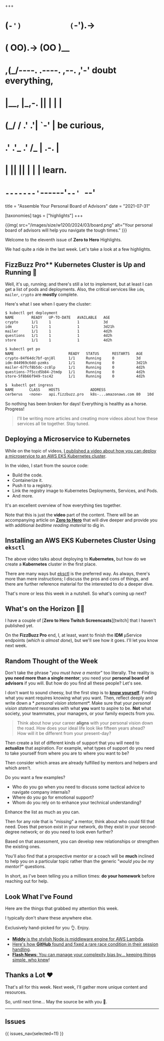 +++
#   (`-')           (`-').->
#   ( OO).->        (OO )__
# ,(_/----. .----. ,--. ,'-' doubt everything,
# |__,    |\_,-.  ||  | |  |
#  (_/   /    .' .'|  `-'  | be curious,
#  .'  .'_  .'  /_ |  .-.  |
# |       ||      ||  | |  | learn.
# `-------'`------'`--' `--'

title = "Assemble Your Personal Board of Advisors"
date = "2021-07-31"

[taxonomies]
tags = ["highlights"]
+++

{{img(
  src="/images/size/w1200/2024/03/board.png"
  alt="Your personal board of advisors will help you navigate the tough times."
)}}

Welcome to the eleventh issue of **Zero to Hero** Highlights.

We had quite a ride in the last week. Let's take a look at a few highlights.

## FizzBuzz Pro** Kubernetes Cluster is Up and Running 🤘

Well, it's up, running; and there's still a lot to implement, but at least I can
get a list of pods and deployments. Also, the critical services
like `idm`, `mailer`, `crypto` are **mostly** complete.

Here's what I see when I query the cluster:

```bash
$ kubectl get deployment
NAME        READY   UP-TO-DATE   AVAILABLE   AGE
crypto      1/1     1            1           3d
idm         1/1     1            1           3d21h
mailer      1/1     1            1           4d2h
questions   1/1     1            1           4d2h
store       1/1     1            1           4d2h

$ kubectl get po
NAME                         READY   STATUS      RESTARTS   AGE
crypto-84f64dc7bf-qnj8l      1/1     Running     0          3d
idm-844969c6dd-pzmks         1/1     Running     0          3d21h
mailer-67fcf8b5dc-zc8lp      1/1     Running     0          4d2h
questions-7f5ccd5b84-2tmdp   1/1     Running     0          4d2h
store-5f8b66f949-tsc42       1/1     Running     0          4d2h

$  kubectl get ingress
NAME       CLASS    HOSTS              ADDRESS 
cerberus   <none>   api.fizzbuzz.pro   k8s-...amazonaws.com 80   10d
```

So nothing has been broken for days! Everything is healthy as a horse. Progress!

> I'll be writing more articles and creating more videos about how these
> services all tie together. Stay tuned.

## Deploying a Microservice to Kubernetes

While on the topic of videos, [I published a video about how you can deploy a 
microservice to an AWS EKS Kubernetes cluster][spire].

[spire]: @/spire/_index.md

In the video, I start from the source code:

* Build the code.
* Containerize it.
* Push it to a registry.
* Link the registry image to Kubernetes Deployments, Services, and Pods.
* And more.

It's an excellent overview of how everything ties together.

Note that this is just the **video** part of the content. There will be an
accompanying article on [**Zero to Hero**][home] that will dive deeper and 
provide you with additional *bedtime reading material* to dig in.

[home]: @/_index.md

## Installing an AWS EKS Kubernetes Cluster Using `eksctl`

The above video talks about deploying to **Kubernetes,** but how do we create a
**Kubernetes** cluster in the first place.

There are many ways but
[eksctl][eksctl] is the preferred way.
As always, there's more than mere instructions; I discuss the pros and cons of
things, and there are further reference material for the interested to do a
deeper dive.

That's more or less this week in a nutshell. So what's coming up next?

[eksctl]: https://eksctl.io/

## What's on the Horizon 👩‍🍳

I have a couple of [**Zero to Hero Twitch Screencasts**][twitch] that I 
haven't published yet.

On the **FizzBuzz Pro** end, I, at least, want to finish the **IDM** µService 
endpoints (*which is almost done*), but we'll see how it goes. 
I'll let you know next week.

## Random Thought of the Week

Don't take the phrase "*you must have a mentor*" too literally. The reality is 
**you need more than a single mentor**; you need your **personal board of
advisors** if you will. But how do you find all these people? Let's see.

I don't want to sound cheesy, but the first step is to 
[**know yourself**][issue-0003]. Finding what you
want requires knowing what you want. Then, reflect deeply and write down a *
*personal vision statement**. Make sure that your *personal vision statement*
resonates with what **you** want to aspire to be. **Not** what society, your
teammates, your managers, or your family expects from you.

[issue-0003]: @/highlights/issue-0003.md

> Think about how your career **aligns** with your personal vision down the
> road. How does your ideal life look like fifteen years ahead?  
> How will it be different from your present-day?

Then create a list of different kinds of support that you will need to 
**actualize** that aspiration. For example, what types of support do you need to
take yourself from where you are to where you want to be?

Then consider which areas are already fulfilled by mentors and helpers and which
aren't.

Do you want a few examples?

* Who do you go when you need to discuss some tactical advice to navigate
  company internals?
* Where do you go for emotional support?
* Whom do you rely on to enhance your technical understanding?

Enhance the list as much as you can.

Then for any role that is "*missing*" a mentor, think about who could fill that
need. Does that person exist in your network, do they exist in your
second-degree network; or do you need to look even further?

Based on that assessment, you can develop new relationships or strengthen the
existing ones.

You'll also find that a prospective mentor or a coach will be **much** inclined
to help you on a particular topic rather than the generic "*would you be my
mentor?*" questions.

In short, as I've been telling you a million times: **do your homework** before
reaching out for help.

## Look What I've Found

Here are the things that grabbed my attention this week.

I typically don't share these anywhere else.

Exclusively hand-picked for you 👌. Enjoy.

* [**Middy** is the stylish Node.js middleware engine for AWS Lambda][middy].
* [Here's how **GitHub** found and fixed a rare race condition in their 
  session handling][race].
* [**Flash News**: You can manage your complexity bias by... keeping things 
  simple, who knew][nesslabs]!

[middy]: https://github.com/middyjs/middy
[race]: https://github.blog/2021-03-18-how-we-found-and-fixed-a-rare-race-condition-in-our-session-handling/
[nesslabs]: https://nesslabs.com/power-of-simplicity-complexity-bias

## Thanks a Lot ❤️

That's all for this week. Next week, I'll gather more unique content and resources.

So, until next time... May the source be with you 🦄.

--------

## Issues

{{ issues_nav(selected=11) }}
